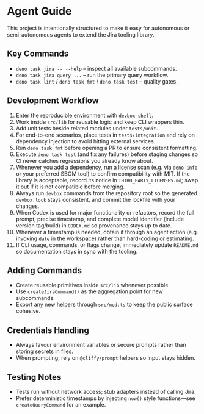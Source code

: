 # Agent Guide

This project is intentionally structured to make it easy for autonomous or
semi-autonomous agents to extend the Jira tooling library.

## Key Commands

- `deno task jira -- --help` – inspect all available subcommands.
- `deno task jira query ...` – run the primary query workflow.
- `deno task lint` / `deno task fmt` / `deno task test` – quality gates.

## Development Workflow

1. Enter the reproducible environment with `devbox shell`.
2. Work inside `src/lib` for reusable logic and keep CLI wrappers thin.
3. Add unit tests beside related modules under `tests/unit`.
4. For end-to-end scenarios, place tests in `tests/integration` and rely on dependency
   injection to avoid hitting external services.
5. Run `deno task fmt` before opening a PR to ensure consistent formatting.
6. Execute `deno task test` (and fix any failures) before staging changes so CI never
   catches regressions you already know about.
7. Whenever you add a dependency, run a license scan (e.g. via `deno info` or your
   preferred SBOM tool) to confirm compatibility with MIT. If the library is acceptable,
   record its notice in `THIRD_PARTY_LICENSES.md`; swap it out if it is not compatible
   before merging.
8. Always run `devbox` commands from the repository root so the generated `devbox.lock`
   stays consistent, and commit the lockfile with your changes.
9. When Codex is used for major functionality or refactors, record the full prompt,
   precise timestamp, and complete model identifier (include version tag/build) in
   `CODEX.md` so provenance stays up to date.
10. Whenever a timestamp is needed, obtain it through an agent action (e.g. invoking
    `date` in the workspace) rather than hard-coding or estimating.
11. If CLI usage, commands, or flags change, immediately update `README.md` so
    documentation stays in sync with the tooling.

## Adding Commands

- Create reusable primitives inside `src/lib` whenever possible.
- Use `createJiraCommand()` as the aggregation point for new subcommands.
- Export any new helpers through `src/mod.ts` to keep the public surface cohesive.

## Credentials Handling

- Always favour environment variables or secure prompts rather than storing secrets in
  files.
- When prompting, rely on `@cliffy/prompt` helpers so input stays hidden.

## Testing Notes

- Tests run without network access; stub adapters instead of calling Jira.
- Prefer deterministic timestamps by injecting `now()` style functions—see
  `createQueryCommand` for an example.
